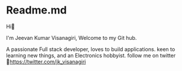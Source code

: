 # Readme.md

Hi:wave:  


I'm Jeevan Kumar Visanagiri, Welcome to my Git hub. 

A passionate Full stack developer, loves to build applications. keen to learning new things, and an Electronics hobbyist.
follow me on twitter :link:https://twitter.com/jk_visanagiri
